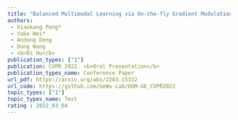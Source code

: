 ```yaml
---  
title: "Balanced Multimodal Learning via On-the-fly Gradient Modulation"  
authors:  
 - Xiaokang Peng*  
 - Yake Wei*  
 - Andong Deng  
 - Dong Wang  
 - <b>Di Hu</b>  
publication_types: ["1"]  
publication: CVPR 2022. <b>Oral Presentation</b>  
publication_types_name: Conference Paper  
url_pdf: https://arxiv.org/abs/2203.15332  
url_code: https://github.com/GeWu-Lab/OGM-GE_CVPR2022  
topic_types: ["1"]
topic_types_name: Test
rating : 2022_03_04
---  
```

